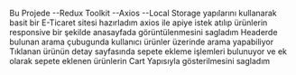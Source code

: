 Bu Projede
--Redux Toolkit
--Axios
--Local Storage
yapılarını kullanarak basit bir E-Ticaret sitesi hazırladım 
axios ile apiye istek atılıp ürünlerin responsive bir şekilde anasayfada görüntülenmesini sagladım
Headerde bulunan arama çubugunda kullanıcı ürünler üzerinde arama yapabiliyor
Tıklanan ürünün detay sayfasında sepete ekleme işlemleri bulunuyor ve ek olarak 
sepete eklenen ürünlerin Cart Yapısıyla gösterilmesini sagladım
